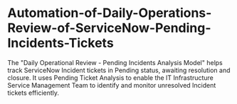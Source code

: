 # Automation-of-Daily-Operations-Review-of-ServiceNow-Pending-Incidents-Tickets
The "Daily Operational Review - Pending Incidents Analysis Model" helps track ServiceNow Incident tickets in Pending status, awaiting resolution and closure. It uses Pending Ticket Analysis to enable the IT Infrastructure Service Management Team to identify and monitor unresolved Incident tickets efficiently.
